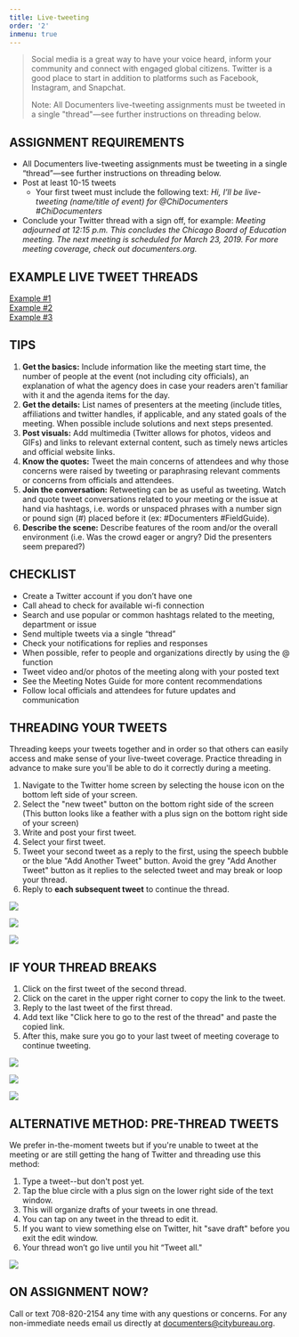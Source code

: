 ```yaml
---
title: Live-tweeting
order: '2'
inmenu: true
---
```

> Social media is a great way to have your voice heard, inform your community and connect with engaged global citizens. Twitter is a good place to start in addition to platforms such as Facebook, Instagram, and Snapchat.
>
> Note: All Documenters live-tweeting assignments must be tweeted in a single "thread"—see further instructions on threading below.

## ASSIGNMENT REQUIREMENTS

* All Documenters live-tweeting assignments must be tweeting in a single “thread”—see further instructions on threading below.
* Post at least 10-15 tweets 
  * Your first tweet must include the following text:
    _Hi, I’ll be live-tweeting (name/title of event) for @ChiDocumenters #ChiDocumenters_
* Conclude your Twitter thread with a sign off, for example:
  _Meeting adjourned at 12:15 p.m. This concludes the Chicago Board of Education meeting. The next meeting is scheduled for March 23, 2019. For more meeting coverage, check out documenters.org._

## EXAMPLE LIVE TWEET THREADS

[Example #1](https://twitter.com/thedryones/status/1004100082285891584)\
[Example #2](https://twitter.com/grenadine/status/1039628341849063428)\
[Example #3](https://twitter.com/o_stovicek/status/1088464145056518144)

## TIPS

1. **Get the basics:** Include information like the meeting start time, the number of people at the event (not including city officials), an explanation of what the agency does in case your readers aren't familiar with it and the agenda items for the day.
2. **Get the details:** List names of presenters at the meeting (include titles, affiliations and twitter handles, if applicable, and any stated goals of the meeting. When possible include solutions and next steps presented.
3. **Post visuals:** Add multimedia (Twitter allows for photos, videos and GIFs) and links to relevant external content, such as timely news articles and official website links.
4. **Know the quotes:** Tweet the main concerns of attendees and why those concerns were raised by tweeting or paraphrasing relevant comments or concerns from officials and attendees.
5. **Join the conversation:** Retweeting can be as useful as tweeting. Watch and quote tweet conversations related to your meeting or the issue at hand via hashtags, i.e. words or unspaced phrases with a number sign or pound sign (#) placed before it (ex: #Documenters #FieldGuide).
6. **Describe the scene:** Describe features of the room and/or the overall environment (i.e. Was the crowd eager or angry? Did the presenters seem prepared?)

## 

## CHECKLIST

* Create a Twitter account if you don’t have one
* Call ahead to check for available wi-fi connection
* Search and use popular or common hashtags related to the meeting, department or issue
* Send multiple tweets via a single “thread”
* Check your notifications for replies and responses
* When possible, refer to people and organizations directly by using the @ function
* Tweet video and/or photos of the meeting along with your posted text
* See the Meeting Notes Guide for more content recommendations
* Follow local officials and attendees for future updates and communication

## THREADING YOUR TWEETS

Threading keeps your tweets together and in order so that others can easily access and make sense of your live-tweet coverage. Practice threading in advance to make sure you'll be able to do it correctly during a meeting.

1. Navigate to the Twitter home screen by selecting the house icon on the bottom left side of your screen. 
2. Select the "new tweet" button on the bottom right side of the screen (This button looks like a feather with a plus sign on the bottom right side of your screen)
3. Write and post your first tweet.
4. Select your first tweet.
5. Tweet your second tweet as a reply to the first, using the speech bubble or the blue "Add Another Tweet" button. Avoid the grey "Add Another Tweet" button as it replies to the selected tweet and may break or loop your thread.
6. Reply to **each subsequent tweet** to continue the thread.

![](/img/screen-shot-2019-01-30-at-12.02.46-pm.png)

![](/img/screen-shot-2019-01-30-at-12.02.55-pm.png)

![](/img/screen-shot-2019-01-30-at-12.04.01-pm.png)

## IF YOUR THREAD BREAKS

1. Click on the first tweet of the second thread. 
2. Click on the caret in the upper right corner to copy the link to the tweet.
3. Reply to the last tweet of the first thread.
4. Add text like "Click here to go to the rest of the thread" and paste the copied link.
5. After this, make sure you go to your last tweet of meeting coverage to continue tweeting.

![](/img/screen-shot-2019-01-30-at-12.01.16-pm.png)

![](/img/screen-shot-2019-01-30-at-12.01.28-pm.png)

![](/img/screen-shot-2019-01-30-at-12.02.24-pm.png)

## ALTERNATIVE METHOD: PRE-THREAD TWEETS

We prefer in-the-moment tweets but if you're unable to tweet at the meeting or are still getting the hang of Twitter and threading use this method:

1. Type a tweet--but don't post yet.
2. Tap the blue circle with a plus sign on the lower right side of the text window.
3. This will organize drafts of your tweets in one thread.
4. You can tap on any tweet in the thread to edit it.
5. If you want to view something else on Twitter, hit "save draft" before you exit the edit window.
6. Your thread won’t go live until you hit “Tweet all."

![](/img/screen-shot-2019-01-29-at-4.09.29-pm.png)

## ON ASSIGNMENT NOW?

Call or text 708-820-2154 any time with any questions or concerns. For any non-immediate needs email us directly at documenters@citybureau.org.
